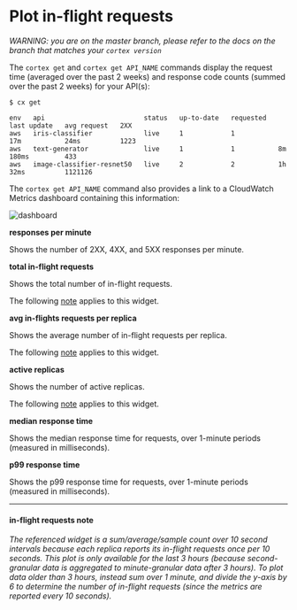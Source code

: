 # Plot in-flight requests

_WARNING: you are on the master branch, please refer to the docs on the branch that matches your `cortex version`_

The `cortex get` and `cortex get API_NAME` commands display the request time (averaged over the past 2 weeks) and response code counts (summed over the past 2 weeks) for your API(s):

```text
$ cx get

env   api                         status   up-to-date   requested   last update   avg request   2XX
aws   iris-classifier             live     1            1           17m           24ms          1223
aws   text-generator              live     1            1           8m            180ms         433
aws   image-classifier-resnet50   live     2            2           1h            32ms          1121126
```

The `cortex get API_NAME` command also provides a link to a CloudWatch Metrics dashboard containing this information:

![dashboard](https://user-images.githubusercontent.com/26958764/85961727-1aea4000-b9b5-11ea-9cad-c3b2b5cb83fd.png)

**responses per minute**

Shows the number of 2XX, 4XX, and 5XX responses per minute.

**total in-flight requests**

Shows the total number of in-flight requests.

The following [note](#in-flight-requests-note) applies to this widget.

**avg in-flights requests per replica**

Shows the average number of in-flight requests per replica.

The following [note](#in-flight-requests-note) applies to this widget.

**active replicas**

Shows the number of active replicas.

The following [note](#in-flight-requests-note) applies to this widget.

**median response time**

Shows the median response time for requests, over 1-minute periods (measured in milliseconds).

**p99 response time**

Shows the p99 response time for requests, over 1-minute periods (measured in milliseconds).

---

#### in-flight requests note

*The referenced widget is a *sum/average/sample count* over 10 second intervals because each replica reports its in-flight requests once per 10 seconds. This plot is only available for the last 3 hours (because second-granular data is aggregated to minute-granular data after 3 hours). To plot data older than 3 hours, instead sum over 1 minute, and divide the y-axis by 6 to determine the number of in-flight requests (since the metrics are reported every 10 seconds).*
